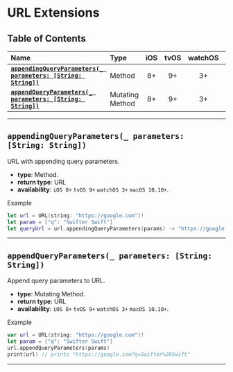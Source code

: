 # URL Extensions


## Table of Contents

| Name | Type | iOS | tvOS | watchOS | macOS |
|:--- | :--- | :---: | :---: | :---: | :---: |
| [**`appendingQueryParameters(_ parameters: [String: String])`**](#appendingqueryparameters_-parameters-string-string) | Method | 8+ | 9+ | 3+ | 10.10+ |
| [**`appendQueryParameters(_ parameters: [String: String])`**](#appendqueryparameters_-parameters-string-string) | Mutating Method | 8+ | 9+ | 3+ | 10.10+ |


---


## `appendingQueryParameters(_ parameters: [String: String])`
URL with appending query parameters.

 - **type**: Method.
 - **return type**: URL
 - **availability**: `iOS 8+` `tvOS 9+` `watchOS 3+` `macOS 10.10+`.

Example

```swift
let url = URL(string: "https://google.com")!
let param = ["q": "Swifter Swift"]
let queryUrl = url.appendingQueryParameters(params) -> "https://google.com?q=Swifter%20Swift"
```


---


## `appendQueryParameters(_ parameters: [String: String])`
Append query parameters to URL.

 - **type**: Mutating Method.
 - **return type**: URL
 - **availability**: `iOS 8+` `tvOS 9+` `watchOS 3+` `macOS 10.10+`.

Example

```swift
var url = URL(string: "https://google.com")!
let param = ["q": "Swifter Swift"]
url.appendQueryParameters(params)
print(url) // prints "https://google.com?q=Swifter%20Swift"
```


---
